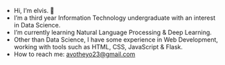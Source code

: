 - Hi, I’m elvis. 👋 
- I’m a third year Information Technology undergraduate with an interest in Data Science. 
- I’m currently learning Natural Language Processing & Deep Learning. 
- Other than Data Science, I have some experience in Web Development, working with tools such as HTML, CSS, JavaScript & Flask.
- How to reach me: avotheyo23@gmail.com




<!---
avocadopelvis/avocadopelvis is a ✨ special ✨ repository because its `README.md` (this file) appears on your GitHub profile.
You can click the Preview link to take a look at your changes.
--->
